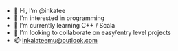 - 👋 Hi, I’m @inkatee
- 👀 I’m interested in programming
- 🌱 I’m currently learning C++ / Scala
- 💞️ I’m looking to collaborate on easy/entry level projects
- 📫 inkalateemu@outlook.com

<!---
inkatee/inkatee is a ✨ special ✨ repository because its `README.md` (this file) appears on your GitHub profile.
You can click the Preview link to take a look at your changes.
--->
